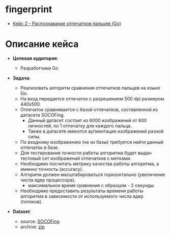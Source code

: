 # fingerprint 
- [Кейс 2 - Распознавание отпечатков пальцев (Go)](https://www.zavodit.ru/ru/profile/hackathons-participant/case/16)

# Описание кейса
- __Целевая аудитория__: 
  - Разработчики Go
- __Задача__: 
  - Реализовать алгоритм сравнения отпечатков пальцев на языке Go. 
  - На вход передается отпечаток с разрешением 500 dpi размером 440x500. 
  - Отпечаток сравнивается с базой отпечатков, составленной из датасета SOCOFing.
    - Данный датасет состоит из 6000 изображений от 600 личностей, по 1 отпечатку для каждого пальца. 
    - Также в датасете имеются аугментации изображений разной силы.
  - По входному изображению (не из базы) требуется найти данный отпечаток в базе. 
  - Для тестирования точности работы алгоритма будет выдан тестовый сет изображений отпечатков с метками. 
  - Необходимо посчитать метрикy качества работы алгоритма, а именно точность (accuracy).
  - Алгоритм должен масштабироваться горизонтально (увеличение числа ядер процессора), 
    - максимальное время сравнения с образцом - 2 секунды. 
  - Необходимо предоставить результаты времени работы алгоритма в зависимости от используемого числа ядер (потоков).

- __Dataset__:
  - source: [SOCOFing](https://www.kaggle.com/datasets/ruizgara/socofing)
  - archive: [zip](https://drive.google.com/file/d/1FNjNfDlFAdQn2gM_w5XBBvslYWiR0Mev/view?usp=sharing)
